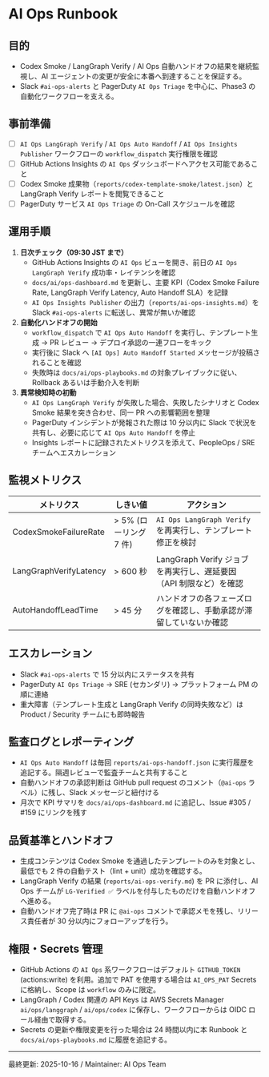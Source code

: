 # AI Ops Runbook

## 目的
- Codex Smoke / LangGraph Verify / AI Ops 自動ハンドオフの結果を継続監視し、AI エージェントの変更が安全に本番へ到達することを保証する。
- Slack `#ai-ops-alerts` と PagerDuty `AI Ops Triage` を中心に、Phase3 の自動化ワークフローを支える。

## 事前準備
- [ ] `AI Ops LangGraph Verify` / `AI Ops Auto Handoff` / `AI Ops Insights Publisher` ワークフローの `workflow_dispatch` 実行権限を確認
- [ ] GitHub Actions Insights の `AI Ops` ダッシュボードへアクセス可能であること
- [ ] Codex Smoke 成果物（`reports/codex-template-smoke/latest.json`）と LangGraph Verify レポートを閲覧できること
- [ ] PagerDuty サービス `AI Ops Triage` の On-Call スケジュールを確認

## 運用手順
1. **日次チェック（09:30 JST まで）**
   - GitHub Actions Insights の `AI Ops` ビューを開き、前日の `AI Ops LangGraph Verify` 成功率・レイテンシを確認
   - `docs/ai/ops-dashboard.md` を更新し、主要 KPI（Codex Smoke Failure Rate, LangGraph Verify Latency, Auto Handoff SLA）を記録
   - `AI Ops Insights Publisher` の出力（`reports/ai-ops-insights.md`）を Slack `#ai-ops-alerts` に転送し、異常が無いか確認
2. **自動化ハンドオフの開始**
   - `workflow_dispatch` で `AI Ops Auto Handoff` を実行し、テンプレート生成 → PR レビュー → デプロイ承認の一連フローをキック
   - 実行後に Slack へ `[AI Ops] Auto Handoff Started` メッセージが投稿されることを確認
   - 失敗時は `docs/ai/ops-playbooks.md` の対象プレイブックに従い、Rollback あるいは手動介入を判断
3. **異常検知時の初動**
   - `AI Ops LangGraph Verify` が失敗した場合、失敗したシナリオと Codex Smoke 結果を突き合わせ、同一 PR への影響範囲を整理
   - PagerDuty インシデントが発報された際は 10 分以内に Slack で状況を共有し、必要に応じて `AI Ops Auto Handoff` を停止
   - Insights レポートに記録されたメトリクスを添えて、PeopleOps / SRE チームへエスカレーション

## 監視メトリクス
| メトリクス | しきい値 | アクション |
|------------|----------|------------|
| CodexSmokeFailureRate | > 5% (ローリング 7 件) | `AI Ops LangGraph Verify` を再実行し、テンプレート修正を検討 |
| LangGraphVerifyLatency | > 600 秒 | LangGraph Verify ジョブを再実行し、遅延要因（API 制限など）を確認 |
| AutoHandoffLeadTime | > 45 分 | ハンドオフの各フェーズログを確認し、手動承認が滞留していないか確認 |

## エスカレーション
- Slack `#ai-ops-alerts` で 15 分以内にステータスを共有
- PagerDuty `AI Ops Triage` → SRE (セカンダリ) → プラットフォーム PM の順に連絡
- 重大障害（テンプレート生成と LangGraph Verify の同時失敗など）は Product / Security チームにも即時報告

## 監査ログとレポーティング
- `AI Ops Auto Handoff` は毎回 `reports/ai-ops-handoff.json` に実行履歴を追記する。隔週レビューで監査チームと共有すること
- 自動ハンドオフの承認判断は GitHub pull request のコメント（`@ai-ops` ラベル）に残し、Slack メッセージと紐付ける
- 月次で KPI サマリを `docs/ai/ops-dashboard.md` に追記し、Issue #305 / #159 にリンクを残す

## 品質基準とハンドオフ
- 生成コンテンツは Codex Smoke を通過したテンプレートのみを対象とし、最低でも 2 件の自動テスト（lint + unit）成功を確認する。
- LangGraph Verify の結果 (`reports/ai-ops-verify.md`) を PR に添付し、AI Ops チームが `LG-Verified ✅` ラベルを付与したものだけを自動ハンドオフへ進める。
- 自動ハンドオフ完了時は PR に `@ai-ops` コメントで承認メモを残し、リリース責任者が 30 分以内にフォローアップを行う。

## 権限・Secrets 管理
- GitHub Actions の `AI Ops` 系ワークフローはデフォルト `GITHUB_TOKEN` (actions:write) を利用。追加で PAT を使用する場合は `AI_OPS_PAT` Secrets に格納し、Scope は `workflow` のみに限定。
- LangGraph / Codex 関連の API Keys は AWS Secrets Manager `ai/ops/langgraph` / `ai/ops/codex` に保存し、ワークフローからは OIDC ロール経由で取得する。
- Secrets の更新や権限変更を行った場合は 24 時間以内に本 Runbook と `docs/ai/ops-playbooks.md` に履歴を追記する。

---
最終更新: 2025-10-16 / Maintainer: AI Ops Team
